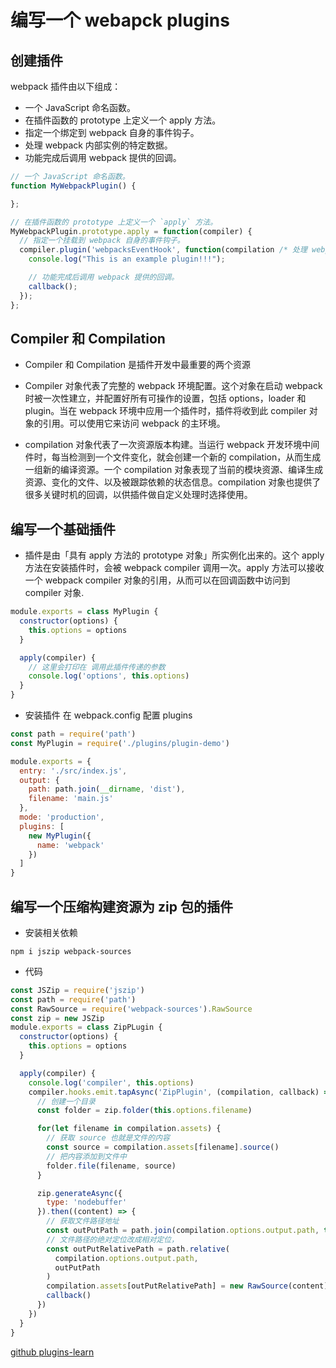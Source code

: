 # 编写一个 webapck plugins

## 创建插件
webpack 插件由以下组成：
  - 一个 JavaScript 命名函数。
  - 在插件函数的 prototype 上定义一个 apply 方法。
  - 指定一个绑定到 webpack 自身的事件钩子。
  - 处理 webpack 内部实例的特定数据。
  - 功能完成后调用 webpack 提供的回调。

```js
// 一个 JavaScript 命名函数。
function MyWebpackPlugin() {

};

// 在插件函数的 prototype 上定义一个 `apply` 方法。
MyWebpackPlugin.prototype.apply = function(compiler) {
  // 指定一个挂载到 webpack 自身的事件钩子。
  compiler.plugin('webpacksEventHook', function(compilation /* 处理 webpack 内部实例的特定数据。*/, callback) {
    console.log("This is an example plugin!!!");

    // 功能完成后调用 webpack 提供的回调。
    callback();
  });
};
```
## Compiler 和 Compilation
- Compiler 和 Compilation 是插件开发中最重要的两个资源
- Compiler 对象代表了完整的 webpack 环境配置。这个对象在启动 webpack 时被一次性建立，并配置好所有可操作的设置，包括 options，loader 和 plugin。当在 webpack 环境中应用一个插件时，插件将收到此 compiler 对象的引用。可以使用它来访问 webpack 的主环境。

- compilation 对象代表了一次资源版本构建。当运行 webpack 开发环境中间件时，每当检测到一个文件变化，就会创建一个新的 compilation，从而生成一组新的编译资源。一个 compilation 对象表现了当前的模块资源、编译生成资源、变化的文件、以及被跟踪依赖的状态信息。compilation 对象也提供了很多关键时机的回调，以供插件做自定义处理时选择使用。


## 编写一个基础插件
- 插件是由「具有 apply 方法的 prototype 对象」所实例化出来的。这个 apply 方法在安装插件时，会被 webpack compiler 调用一次。apply 方法可以接收一个 webpack compiler 对象的引用，从而可以在回调函数中访问到 compiler 对象.

```js
module.exports = class MyPlugin {
  constructor(options) {
    this.options = options
  }

  apply(compiler) {
    // 这里会打印在 调用此插件传递的参数
    console.log('options', this.options)
  }
}
```
- 安装插件 在 webpack.config 配置 plugins 
```js
const path = require('path')
const MyPlugin = require('./plugins/plugin-demo')

module.exports = {
  entry: './src/index.js',
  output: {
    path: path.join(__dirname, 'dist'),
    filename: 'main.js'
  },
  mode: 'production',
  plugins: [
    new MyPlugin({
      name: 'webpack'
    })
  ]
}
```

## 编写一个压缩构建资源为 zip 包的插件
- 安装相关依赖
```
npm i jszip webpack-sources 
```
- 代码
```js
const JSZip = require('jszip')
const path = require('path')
const RawSource = require('webpack-sources').RawSource
const zip = new JSZip
module.exports = class ZipPLugin {
  constructor(options) {
    this.options = options
  }

  apply(compiler) {
    console.log('compiler', this.options)
    compiler.hooks.emit.tapAsync('ZipPlugin', (compilation, callback) => {
      // 创建一个目录
      const folder = zip.folder(this.options.filename)

      for(let filename in compilation.assets) {
        // 获取 source 也就是文件的内容
        const source = compilation.assets[filename].source()
        // 把内容添加到文件中
        folder.file(filename, source)
      }

      zip.generateAsync({
        type: 'nodebuffer'
      }).then((content) => {
        // 获取文件路径地址
        const outPutPath = path.join(compilation.options.output.path, this.options.filename + '.zip')
        // 文件路径的绝对定位改成相对定位，
        const outPutRelativePath = path.relative(
          compilation.options.output.path,
          outPutPath
        )
        compilation.assets[outPutRelativePath] = new RawSource(content)
        callback()
      })
    })
  }
}
```
[github plugins-learn](https://github.com/sunchang612/code-snippet/tree/master/webpack/plugin-learn)
